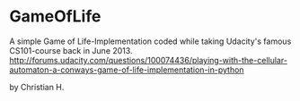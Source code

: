 GameOfLife
==========

A simple Game of Life-Implementation coded while taking Udacity's famous CS101-course back in June 2013.
http://forums.udacity.com/questions/100074436/playing-with-the-cellular-automaton-a-conways-game-of-life-implementation-in-python

by Christian H.
